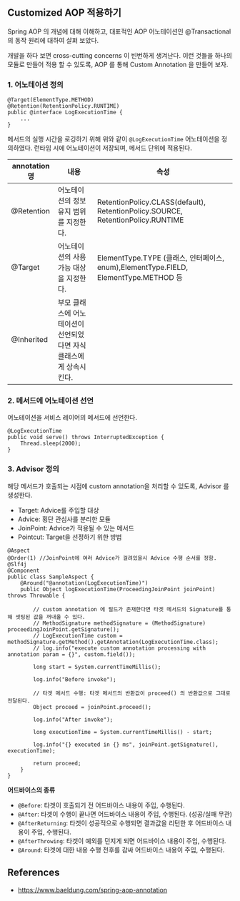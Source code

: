 ## Customized AOP 적용하기

Spring AOP 의 개념에 대해 이해하고, 대표적인 AOP 어노테이션인 @Transactional 의 동작 원리에 대하여 살펴 보았다.

개발을 하다 보면 cross-cutting concerns 이 빈번하게 생겨난다. 이런 것들을 하나의 모듈로 만들어 적용 할 수 있도록, AOP 를 통해 Custom Annotation 을 만들어 보자.

### 1. 어노테이션 정의

```
@Target(ElementType.METHOD)
@Retention(RetentionPolicy.RUNTIME)
public @interface LogExecutionTime {
    ...
}
```

메서드의 실행 시간을 로깅하기 위해 위와 같이 `@LogExecutionTime` 어노테이션을 정의하였다. 런타임 시에 어노테이션이 저장되며, 메서드 단위에 적용된다.

| annotation 명 | 내용                                                                | 속성                                                                                 |
| ------------- | ------------------------------------------------------------------- | ------------------------------------------------------------------------------------ |
| @Retention    | 어노테이션의 정보 유지 범위를 지정한다.                             | RetentionPolicy.CLASS(default), RetentionPolicy.SOURCE, RetentionPolicy.RUNTIME      |
| @Target       | 어노테이션의 사용 가능 대상을 지정한다.                             | ElementType.TYPE (클래스, 인터페이스, enum),ElementType.FIELD, ElementType.METHOD 등 |
| @Inherited    | 부모 클래스에 어노테이션이 선언되었다면 자식 클래스에게 상속시킨다. |

### 2. 메서드에 어노테이션 선언

어노테이션을 서비스 레이어의 메서드에 선언한다.

```
@LogExecutionTime
public void serve() throws InterruptedException {
    Thread.sleep(2000);
}
```

### 3. Advisor 정의

해당 메서드가 호출되는 시점에 custom annotation을 처리할 수 있도록, Advisor 를 생성한다.

- Target: Advice를 주입할 대상
- Advice: 횡단 관심사를 분리한 모듈
- JoinPoint: Advice가 적용될 수 있는 메서드
- Pointcut: Target을 선정하기 위한 방법

```
@Aspect
@Order(1) //JoinPoint에 여러 Advice가 걸려있을시 Advice 수행 순서를 정함.
@Slf4j
@Component
public class SampleAspect {
    @Around("@annotation(LogExecutionTime)")
    public Object logExecutionTime(ProceedingJoinPoint joinPoint) throws Throwable {

        // custom annotation 에 필드가 존재한다면 타겟 메서드의 Signature를 통해 셋팅된 값을 꺼내올 수 있다.
        // MethodSignature methodSignature = (MethodSignature) proceedingJoinPoint.getSignature();
        // LogExecutionTime custom = methodSignature.getMethod().getAnnotation(LogExecutionTime.class);
        // log.info("execute custom annotation processing with annotation param = {}", custom.field());

        long start = System.currentTimeMillis();

        log.info("Before invoke");

        // 타겟 메서드 수행: 타겟 메서드의 반환값이 proceed() 의 반환값으로 그대로 전달된다.
        Object proceed = joinPoint.proceed();

        log.info("After invoke");

        long executionTime = System.currentTimeMillis() - start;

        log.info("{} executed in {} ms", joinPoint.getSignature(), executionTime);

        return proceed;
    }
}
```

**어드바이스의 종류**

- `@Before`: 타겟이 호출되기 전 어드바이스 내용이 주입, 수행된다.
- `@After`: 타겟이 수행이 끝나면 어드바이스 내용이 주입, 수행된다. (성공/실패 무관)
- `@AfterReturning`: 타겟이 성공적으로 수행되면 결과값을 리턴한 후 어드바이스 내용이 주입, 수행된다.
- `@AfterThrowing`: 타겟이 예외를 던지게 되면 어드바이스 내용이 주입, 수행된다.
- `@Around`: 타겟에 대한 내용 수행 전후를 감싸 어드바이스 내용이 주입, 수행된다.

## References

- https://www.baeldung.com/spring-aop-annotation
